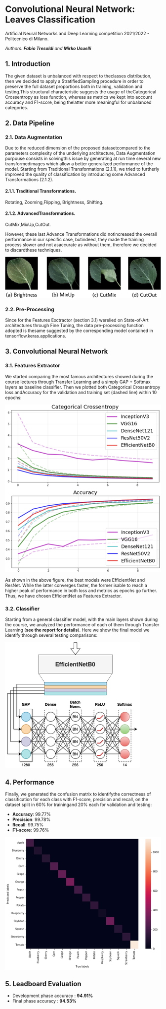 # Convolutional Neural Network: Leaves Classification
Artificial Neural Networks and Deep Learning competition 2021/2022 - Politecnico di Milano.

*Authors: **Fabio Tresoldi** and **Mirko Usuelli***

## 1. Introduction
The  given  dataset  is  unbalanced  with  respect  to  theclasses  distribution,  then  we  decided  to  apply  a  StratifiedSampling  procedure  in  order  to  preserve  the  full  dataset proportions both in training, validation and testing.This  structural  characteristic  suggests  the  usage  of  theCategorical Crossentropy as loss function, whereas as metrics we kept into account accuracy and F1-score, being thelatter more meaningful for unbalanced categories.

## 2. Data Pipeline
### 2.1.  Data  Augmentation
Due  to  the  reduced  dimension  of  the  proposed  datasetcompared to the parameters complexity of the underlying architecture, Data Augmentation purpouse consists in solvingthis issue by generating at run time several new transformedimages which allow a better generalized performance of the model.
Starting  from  Traditional  Transformations  (2.1.1),  we  tried to furtherly improved the quality of classification by introducing some Advanced Transformations (2.1.2).

#### 2.1.1.  Traditional  Transformations.
Rotating,  Zooming,Flipping, Brightness, Shifting.

#### 2.1.2.  AdvancedTransformations.
CutMix,MixUp,CutOut.

However,  these  last  Advance  Transformations  did  notincreased  the  overall  performance  in  our  specific  case,  butindeed,  they  made  the  training  process  slower  and  not  asaccurate  as  without  them,  therefore  we  decided  to  discardthese techniques.

![image](/img/leaves.jpg)

### 2.2.  Pre-Processing
Since   for   the   Features   Exctractor   (section   3.1)   werelied   on   State-of-Art   architectures   through   Fine   Tuning,   the   data   pre-processing   function   adopted   is   thesame  suggested  by  the  corresponding  model  contained  in tensorflow.keras.applications.


## 3.  Convolutional  Neural  Network
### 3.1.  Features  Extractor
We  started  comparing  the  most  famous  architectures showed during the course lectures through Transfer Learning and  a  simply  GAP  +  Softmax  layers  as  baseline  classifier. Then  we  plotted  both  Categorical  Crossentropy  loss  andAccuracy  for  the  validation  and  training  set  (dashed line) within 10 epochs:

![image](/img/comparison.jpg)

As shown in the above figure, the best models were EfficientNet and ResNet. While the latter converges faster, the former isable  to  reach  a  higher  peak  of  performance  in  both  loss and  metrics  as  epochs  go  further.  Thus,  we  have  chosen EfficientNet as Features Extractor.


### 3.2. Classifier
Starting  from a  general  classifier  model,  with the  main layers  shown  during  the  course,  we  analyzed  the  performance of each of them through Transfer Learning (**see the report for details**).
Here we show the final model we identify through several testing comparisons:

![image](/img/final.png)

## 4. Performance
Finally,  we  generated  the  confusion  matrix  to  identifythe correctness of classification for each class with F1-score, precision and recall, on the dataset split in 60% for trainingand 20% each for validation and testing:
- **Accuracy**: 99.77%
- **Precision**: 99.78%
- **Recall**: 99.75%
- **F1-score**: 99.76%

![image](/img/confusion_matrix.jpg)

## 5. Leadboard Evaluation
- Development phase accuracy : **94.91%**
- Final phase accuracy : **94.53%**
